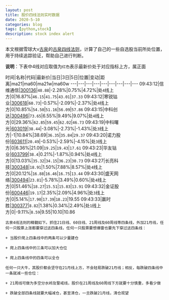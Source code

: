 ```yaml
---
layout: post
title: 股价四线法则实时数据
date: 2020-5-10
categories: blog
tags: [python,stock]
description: stock index alert
---
```



本文根据雪球大v[古泉](https://xueqiu.com/u/7148646888)的[古泉四线法则](https://xueqiu.com/7148646888/130498192)，计算了自己的一些自选股当前所处位置，用于持续追踪验证，帮助自己进行判断。

**说明**：下表中4线对应取值为`红色`表示最新价处于对应指标上方，属正面

时间|名称|代码|最新价|当日|3日|5日|位置|变动|距离|ma21|ma60|ma21w|ma60w
---|---|---|---|---|---|---|---|---
09:43:12|信维通信|[300136](https://xueqiu.com/S/SZ300136)|`48.88`|-2.28%|0.75%|4.72%|处`4`线上方|0|16.87%|`46.15`|`41.75`|`43.01`|`37.33`
09:43:12|寒锐钴业|[300618](https://xueqiu.com/S/SZ300618)|`60.73`|-0.57%|-2.09%|-2.37%|处`4`线上方|0|10.85%|`54.50`|`51.16`|`56.09`|`57.86`
09:43:15|中科创达|[300496](https://xueqiu.com/S/SZ300496)|`73.65`|6.55%|9.49%|9.07%|处`4`线上方|0|29.36%|`62.85`|`59.45`|`62.02`|`46.73`
09:43:19|中科曙光|[603019](https://xueqiu.com/S/SH603019)|`38.44`|-3.08%|-2.73%|-1.43%|处`3`线上方|-1|10.84%|38.69|`36.35`|`35.84`|`29.37`
09:43:20|诺力股份|[603611](https://xueqiu.com/S/SH603611)|`20.49`|-0.53%|-2.59%|-4.15%|处`3`线上方|0|6.36%|21.09|`19.25`|`19.43`|`17.61`
09:43:23|华友钴业|[603799](https://xueqiu.com/S/SH603799)|`38.4`|0.21%|-1.87%|0.94%|处`4`线上方|0|13.03%|`35.32`|`34.15`|`36.23`|`30.73`
09:43:27|长亮科技|[300348](https://xueqiu.com/S/SZ300348)|`18.91`|1.50%|7.88%|8.57%|处`4`线上方|0|20.12%|`16.88`|`16.46`|`16.75`|`13.44`
09:43:30|盛天网络|[300494](https://xueqiu.com/S/SZ300494)|`23.81`|-5.78%|3.49%|0.60%|处`4`线上方|0|51.46%|`18.27`|`15.51`|`15.83`|`13.91`
09:43:32|金证股份|[600446](https://xueqiu.com/S/SH600446)|`19.17`|2.35%|2.09%|4.96%|处`3`线上方|0|5.14%|`17.90`|`17.39`|`18.23`|19.55
09:43:33|赢时胜|[300377](https://xueqiu.com/S/SZ300377)|`8.82`|1.38%|0.34%|2.49%|处`1`线上方|0|-9.11%|`8.59`|9.55|10.10|10.86

```
古泉4线法则的精髓如下。抓住21日线、60日线、21周线及60周线等四条线，外加21月线，任何一只股票上涨都要穿过这四条线，任何一只股票要想爆雷也要先下穿过这四条线：

+ 当股价爬上四条线中的两条可以少量建仓

+ 爬上四条线中的三条可以加大仓位

+ 爬上四条线中的四条可以全仓

任何一只大牛，其股价都会坚守在21月线上方，不会轻易跌破21月线；相反，每跌破四条线中一条就减一些仓位：

+ 21周线可做为多空分水岭及警戒线，股价在21周线及60周线下方就要十分慎重，多看少做

+ 跌破全部四条线就要大幅减仓，甚至清仓，一旦跌破21月线，清仓观望
```